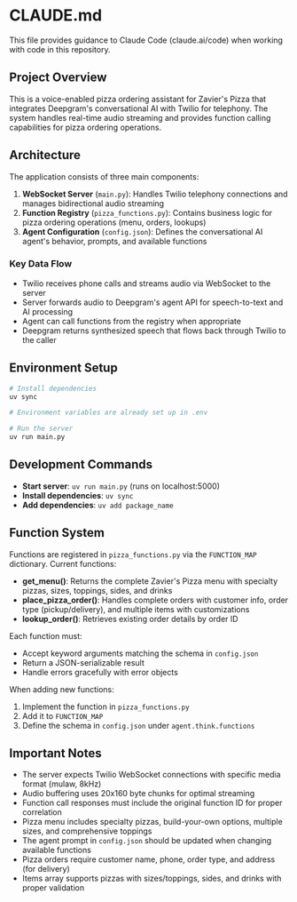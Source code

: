 # CLAUDE.md

This file provides guidance to Claude Code (claude.ai/code) when working with code in this repository.

## Project Overview

This is a voice-enabled pizza ordering assistant for Zavier's Pizza that integrates Deepgram's conversational AI with Twilio for telephony. The system handles real-time audio streaming and provides function calling capabilities for pizza ordering operations.

## Architecture

The application consists of three main components:

1. **WebSocket Server** (`main.py`): Handles Twilio telephony connections and manages bidirectional audio streaming
2. **Function Registry** (`pizza_functions.py`): Contains business logic for pizza ordering operations (menu, orders, lookups)
3. **Agent Configuration** (`config.json`): Defines the conversational AI agent's behavior, prompts, and available functions

### Key Data Flow
- Twilio receives phone calls and streams audio via WebSocket to the server
- Server forwards audio to Deepgram's agent API for speech-to-text and AI processing
- Agent can call functions from the registry when appropriate
- Deepgram returns synthesized speech that flows back through Twilio to the caller

## Environment Setup

```bash
# Install dependencies
uv sync

# Environment variables are already set up in .env

# Run the server
uv run main.py
```

## Development Commands

- **Start server**: `uv run main.py` (runs on localhost:5000)
- **Install dependencies**: `uv sync`
- **Add dependencies**: `uv add package_name`

## Function System

Functions are registered in `pizza_functions.py` via the `FUNCTION_MAP` dictionary. Current functions:

- **get_menu()**: Returns the complete Zavier's Pizza menu with specialty pizzas, sizes, toppings, sides, and drinks
- **place_pizza_order()**: Handles complete orders with customer info, order type (pickup/delivery), and multiple items with customizations
- **lookup_order()**: Retrieves existing order details by order ID

Each function must:
- Accept keyword arguments matching the schema in `config.json`
- Return a JSON-serializable result
- Handle errors gracefully with error objects

When adding new functions:
1. Implement the function in `pizza_functions.py`
2. Add it to `FUNCTION_MAP`
3. Define the schema in `config.json` under `agent.think.functions`

## Important Notes

- The server expects Twilio WebSocket connections with specific media format (mulaw, 8kHz)
- Audio buffering uses 20x160 byte chunks for optimal streaming
- Function call responses must include the original function ID for proper correlation
- Pizza menu includes specialty pizzas, build-your-own options, multiple sizes, and comprehensive toppings
- The agent prompt in `config.json` should be updated when changing available functions
- Pizza orders require customer name, phone, order type, and address (for delivery)
- Items array supports pizzas with sizes/toppings, sides, and drinks with proper validation